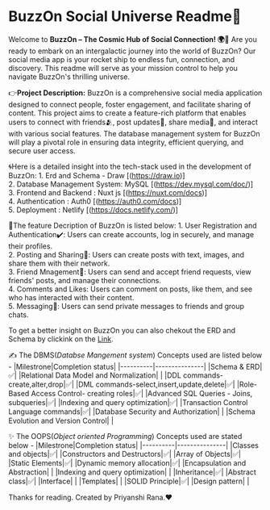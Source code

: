 # BuzzOn Social Universe Readme🤳

Welcome to **BuzzOn – The Cosmic Hub of Social Connection! 🌍🚀**
Are you ready to embark on an intergalactic journey into the world of BuzzOn? Our social media app is your rocket ship to endless fun, connection, and discovery. This readme will serve as your mission control to help you navigate BuzzOn's thrilling universe.

👉**Project Description:** BuzzOn is a comprehensive social media application designed to connect people, foster engagement, and facilitate sharing of content. This project aims to create a feature-rich platform that enables users to connect with friends🫂, post updates💬, share media📸, and interact with various social features. The database management system for BuzzOn will play a pivotal role in ensuring data integrity, efficient querying, and secure user access.

🌀Here is a detailed insight into the tech-stack used in the development of BuzzOn: 1. Erd and Schema - Draw [(https://draw.io)]  
 2. Database Management System: MySQL [(https://dev.mysql.com/doc/)]  
 3. Frontend and Backend : Nuxt js [(https://nuxt.com/docs)]  
 4. Authentication : Auth0 [(https://auth0.com/docs)]  
 5. Deployment : Netlify [(https://docs.netlify.com/)]

🔅The feature Decription of BuzzOn is listed below: 1. User Registration and Authentication✔️: Users can create accounts, log in securely, and manage their profiles.  
 2. Posting and Sharing📲: Users can create posts with text, images, and share them with their network.  
 3. Friend Mnagement🤝: Users can send and accept friend requests, view friends' posts, and manage their connections.  
 4. Comments and Likes: Users can comment on posts, like them, and see who has interacted with their content.  
 5. Messaging📨: Users can send private messages to friends and group chats.

To get a better insight on BuzzOn you can also chekout the ERD and Schema by clickink on the [Link](https://drive.google.com/drive/folders/1xs1TD0SXGNN1-4BmWqNLZYqppsJ13lEJ).

✍️ The DBMS(_Databse Mangement system_) Concepts used are listed below -
|Milestrone|Completion status|
|----------|---------------|
|Schema & ERD|✅|
|Relational Data Model and Normalization| |
|DDL commands- create,alter,drop|✅|
|DML commands-select,insert,update,delete|✅|
|Role-Based Access Control- creating roles|✅|
|Advanced SQL Queries - Joins, subqueries|✅|
|Indexing and query optimization|✅|
|Transaction Control Language commands|✅|
|Database Security and Authorization| |
|Schema Evolution and Version Control| |

✨ The OOPS(_Object oriented Programming_) Concepts used are stated below -
|Milestrone|Completion status|
|----------|---------------|
|Classes and objects|✅|
|Constructors and Destructors|✅|
|Array of Objects|✅|
|Static Elements|✅|
|Dynamic memory allocation|✅|
|Encapsulation and Abstraction| |
|Indexing and query optimization| |
|Inheritance|✅|
|Abstract class|✅|
|Interface| |
|Templates| |
|SOLID Principle|✅|
|Design pattern| |

Thanks for reading. Created by Priyanshi Rana.❤
